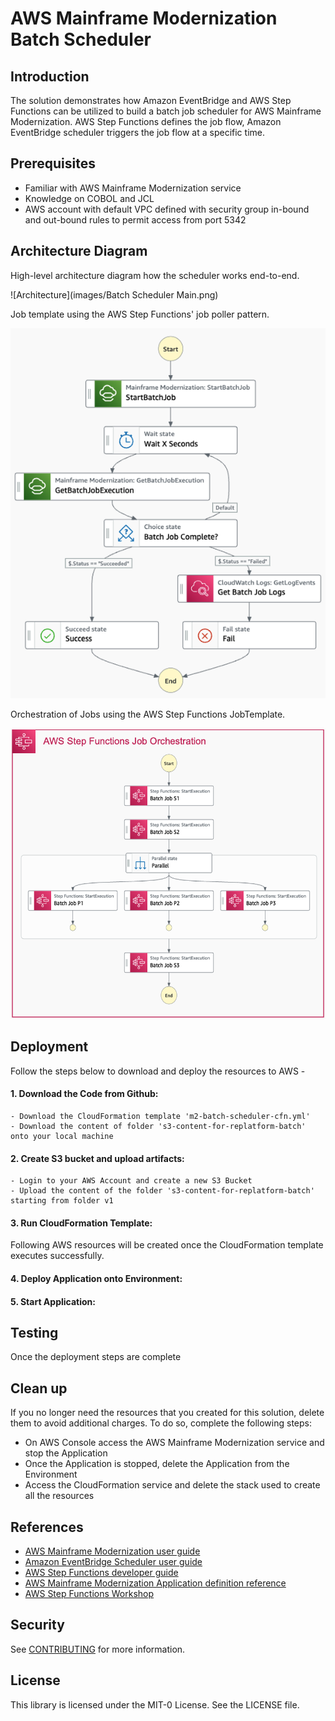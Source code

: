 # AWS Mainframe Modernization Batch Scheduler

## Introduction
The solution demonstrates how Amazon EventBridge and AWS Step Functions can be utilized to build a batch job scheduler for AWS Mainframe Modernization. AWS Step Functions defines the job flow, Amazon EventBridge scheduler triggers the job flow at a specific time.

## Prerequisites
* Familiar with AWS Mainframe Modernization service
* Knowledge on COBOL and JCL
* AWS account with default VPC defined with security group in-bound and out-bound rules to permit access from port 5342


## Architecture Diagram
High-level architecture diagram how the scheduler works end-to-end.

![Architecture](images/Batch Scheduler Main.png)

Job template using the AWS Step Functions' job poller pattern.

![Job Flow](images/Batch%20Scheduler%20Template.png)

Orchestration of Jobs using the AWS Step Functions JobTemplate.

![Job Flow](images/Batch%20Scheduler%20Job%20Flow.png)

## Deployment
Follow the steps below to download and deploy the resources to AWS -

#### 1. Download the Code from Github:
```
- Download the CloudFormation template 'm2-batch-scheduler-cfn.yml'
- Download the content of folder 's3-content-for-replatform-batch' onto your local machine 
```
#### 2. Create S3 bucket and upload artifacts:
```
- Login to your AWS Account and create a new S3 Bucket
- Upload the content of the folder 's3-content-for-replatform-batch' starting from folder v1
```

#### 3. Run CloudFormation Template:

Following AWS resources will be created once the CloudFormation template executes successfully.

#### 4. Deploy Application onto Environment:

#### 5. Start Application:


## Testing
Once the deployment steps are complete 

## Clean up
If you no longer need the resources that you created for this solution, delete them to avoid additional charges. To do so, complete the following steps:
* On AWS Console access the AWS Mainframe Modernization service and stop the Application
* Once the Application is stopped, delete the Application from the Environment
* Access the CloudFormation service and delete the stack used to create all the resources

## References

* [AWS Mainframe Modernization user guide](https://docs.aws.amazon.com/m2/latest/userguide/what-is-m2.html)
* [Amazon EventBridge Scheduler user guide](https://docs.aws.amazon.com/scheduler/latest/UserGuide/what-is-scheduler.html)
* [AWS Step Functions developer guide](https://docs.aws.amazon.com/step-functions/latest/dg/welcome.html)
* [AWS Mainframe Modernization Application definition reference](https://docs.aws.amazon.com/m2/latest/userguide/applications-m2-definition.html)
* [AWS Step Functions Workshop](https://catalog.workshops.aws/stepfunctions/en-US)

## Security

See [CONTRIBUTING](CONTRIBUTING.md#security-issue-notifications) for more information.

## License

This library is licensed under the MIT-0 License. See the LICENSE file.


